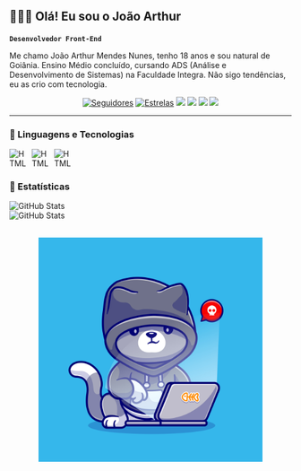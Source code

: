 ## 👨🏻‍💻 Olá! Eu sou o João Arthur
**`Desenvolvedor Front-End`**

  
Me chamo João Arthur Mendes Nunes, tenho 18 anos e sou natural de Goiânia. Ensino Médio concluído, cursando ADS (Análise e Desenvolvimento de Sistemas) na Faculdade Integra. Não sigo tendências, eu as crio com tecnologia.

   <p align="center">
      <a href="https://github.com/JoaoArt2311?tab=followers">
         <img alt="Seguidores" title="Siga-me no Github" src="https://custom-icon-badges.demolab.com/github/followers/JoaoArt2311?color=236ad3&labelColor=1155ba&style=for-the-badge&logo=person-add&label=seguidores&logoColor=white"/></a>
      <a href="https://github.com/JoaoArt2311?tab=repositories&sort=stargazers">
         <img alt="Estrelas" title="Total de Estrelas no GitHub" src="https://custom-icon-badges.demolab.com/github/stars/JoaoArt2311?color=55960c&style=for-the-badge&labelColor=488207&logo=star&label=estrelas"/></a>
  <a href="https://www.instagram.com/njoaoarthur_23/" target="_blank"><img src="https://img.shields.io/badge/-Instagram-%23E4405F?style=for-the-badge&logo=instagram&logoColor=white" target="_blank"></a>
 <a href="https://discord.com/channels/@me" target="_blank"><img src="https://img.shields.io/badge/Discord-7289DA?style=for-the-badge&logo=discord&logoColor=white" target="_blank"></a> 
  <a href = "mailto:joaoarthurmendesnunes8@gmail.com"><img src="https://img.shields.io/badge/-Gmail-%23333?style=for-the-badge&logo=gmail&logoColor=white" target="_blank"></a>
  <a href="https://www.linkedin.com/in/jo%C3%A3o-arthur-mendes-nunes-872432324/" target="_blank"><img src="https://img.shields.io/badge/-LinkedIn-%230077B5?style=for-the-badge&logo=linkedin&logoColor=white" target="_blank"></a> 

   </p>


---

### 🤖 Linguagens e Tecnologias
 <img
    src="https://cdn.jsdelivr.net/gh/devicons/devicon@latest/icons/html5/html5-original.svg"
    align="left"
    alt="HTML"
    title="HTML"
    width="30px"
    style="padding-right: 10px"
/>
<img
    src="https://cdn.jsdelivr.net/gh/devicons/devicon@latest/icons/css3/css3-original.svg"
    align="left"
    alt="HTML"
    title="HTML"
    width="30px"
    style="padding-right: 10px"
/>
<img
     src="https://cdn.jsdelivr.net/gh/devicons/devicon@latest/icons/javascript/javascript-original.svg"
     align="left"
    alt="HTML"
    title="HTML"
    width="30px"
    style="padding-right: 10px"
/>

</br>
</br>

### 👾 Estatísticas
<img
     src="https://github-readme-stats.vercel.app/api?username=JoaoArt2311&show_icons=true&theme=dark&locale=pt-br"
     align="left"
    alt="GitHub Stats"
    width="300px"
  style="padding-right: 10px"
/>
<img
     src="https://github-readme-stats.vercel.app/api/top-langs/?username=JoaoArt2311&theme=dark&layout=compact&custom_title=Tecnologias"
     align="left"
    alt="GitHub Stats"
    width="300px"
    style="padding-right: 10px"
/>

<br><br><br>

<p align="center">
  <img src= 7100_4_10.jpg width=400>
</p>
